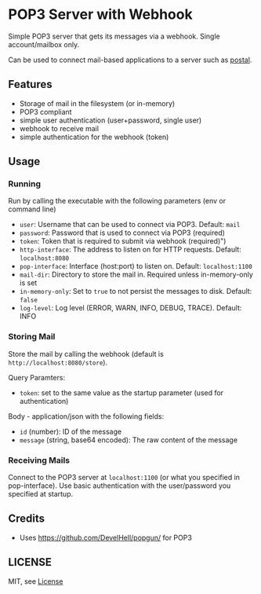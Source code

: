 # POP3 Server with Webhook

Simple POP3 server that gets its messages via a webhook. Single account/mailbox only.

Can be used to connect mail-based applications to a server such as [postal](https://postal.atech.media).


## Features
* Storage of mail in the filesystem (or in-memory)
* POP3 compliant
* simple user authentication (user+password, single user)
* webhook to receive mail
* simple authentication for the webhook (token)

## Usage
### Running
Run by calling the executable with the following parameters (env or command line)
- `user`: Username that can be used to connect via POP3. Default: `mail`
- `password`: Password that is used to connect via POP3 (required)
- `token`: Token that is required to submit via webhook (required)")
- `http-interface`: The address to listen on for HTTP requests. Default: `localhost:8080`
- `pop-interface`: Interface (host:port) to listen on. Default: `localhost:1100`
- `mail-dir`: Directory to store the mail in. Required unless in-memory-only is set
- `in-memory-only`: Set to `true` to not persist the messages to disk. Default: `false`
- `log-level`: Log level (ERROR, WARN, INFO, DEBUG, TRACE). Default: INFO

### Storing Mail
Store the mail by calling the webhook (default is `http://localhost:8080/store`).

Query Paramters:
- `token`: set to the same value as the startup parameter (used for authentication)

Body - application/json with the following fields:
- `id` (number): ID of the message
- `message` (string, base64 encoded): The raw content of the message

### Receiving Mails
Connect to the POP3 server at `localhost:1100` (or what you specified in pop-interface).
Use basic authentication with the user/password you specified at startup.

## Credits
* Uses https://github.com/DevelHell/popgun/ for POP3

## LICENSE
MIT, see [License](LICENSE)
